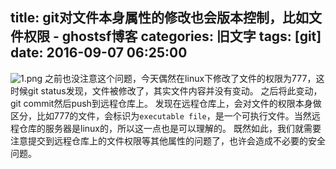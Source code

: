 title: git对文件本身属性的修改也会版本控制，比如文件权限 - ghostsf博客
categories: 旧文字
tags: [git]
date: 2016-09-07 06:25:00
---
![1.png][1]
之前也没注意这个问题，今天偶然在linux下修改了文件的权限为777，这时候git status发现，文件被修改了，其实文件内容并没有变动。
之后将此变动，git commit然后push到远程仓库上。
发现在远程仓库上，会对文件的权限本身做区分，比如777的文件，会标识为`executable file`，是一个可执行文件。当然远程仓库的服务器是linux的，所以这一点也是可以理解的。
既然如此，我们就需要注意提交到远程仓库上的文件权限等其他属性的问题了，也许会造成不必要的安全问题。



  [1]: http://www.ghostsf.com/usr/uploads/2016/09/1930169622.png